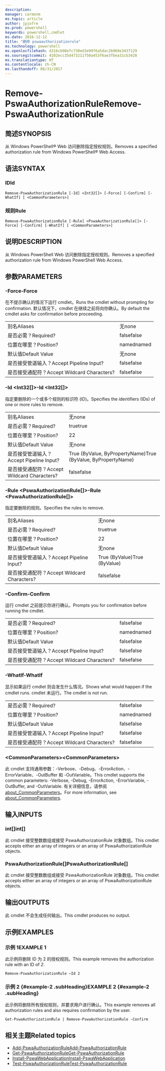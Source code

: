 ```yaml
---
description: 
manager: carmonm
ms.topic: article
author: jpjofre
ms.prod: powershell
keywords: powershell,cmdlet
ms.date: 2016-12-12
title: "删除 pswaauthorizationrule"
ms.technology: powershell
ms.openlocfilehash: d316cb98efc730ed3e99f6a5dac2b969e3437129
ms.sourcegitcommit: 4102ecc35d473211f50a453f6ae3fbea31cb3428
ms.translationtype: HT
ms.contentlocale: zh-CN
ms.lasthandoff: 08/31/2017
---
```

#  <a name="remove-pswaauthorizationrule"></a><span data-ttu-id="acda6-103">Remove-PswaAuthorizationRule</span><span class="sxs-lookup"><span data-stu-id="acda6-103">Remove-PswaAuthorizationRule</span></span>

##  <a name="synopsis"></a><span data-ttu-id="acda6-104">简述</span><span class="sxs-lookup"><span data-stu-id="acda6-104">SYNOPSIS</span></span>

<span data-ttu-id="acda6-105">从 Windows PowerShell® Web 访问删除指定授权规则。</span><span class="sxs-lookup"><span data-stu-id="acda6-105">Removes a specified authorization rule from Windows PowerShell® Web Access.</span></span>

## <a name="syntax"></a><span data-ttu-id="acda6-106">语法</span><span class="sxs-lookup"><span data-stu-id="acda6-106">SYNTAX</span></span>

###  <a name="id"></a><span data-ttu-id="acda6-107">ID</span><span class="sxs-lookup"><span data-stu-id="acda6-107">Id</span></span>
```
Remove-PswaAuthorizationRule [-Id] <Int32[]> [-Force] [-Confirm] [-WhatIf] [ <CommonParameters>]
```

### <a name="rule"></a><span data-ttu-id="acda6-108">规则</span><span class="sxs-lookup"><span data-stu-id="acda6-108">Rule</span></span>
```
Remove-PswaAuthorizationRule [-Rule] <PswaAuthorizationRule[]> [-Force] [-Confirm] [-WhatIf] [ <CommonParameters>]
```

## <a name="description"></a><span data-ttu-id="acda6-109">说明</span><span class="sxs-lookup"><span data-stu-id="acda6-109">DESCRIPTION</span></span>

<span data-ttu-id="acda6-110">从 Windows PowerShell Web 访问删除指定授权规则。</span><span class="sxs-lookup"><span data-stu-id="acda6-110">Removes a specified authorization rule from Windows PowerShell Web Access.</span></span>

## <a name="parameters"></a><span data-ttu-id="acda6-111">参数</span><span class="sxs-lookup"><span data-stu-id="acda6-111">PARAMETERS</span></span>

### <a name="-force"></a><span data-ttu-id="acda6-112">-Force</span><span class="sxs-lookup"><span data-stu-id="acda6-112">-Force</span></span>

<span data-ttu-id="acda6-113">在不提示确认的情况下运行 cmdlet。</span><span class="sxs-lookup"><span data-stu-id="acda6-113">Runs the cmdlet without prompting for confirmation.</span></span> <span data-ttu-id="acda6-114">默认情况下，cmdlet 在继续之前将向你确认。</span><span class="sxs-lookup"><span data-stu-id="acda6-114">By default the cmdlet asks for confirmation before proceeding.</span></span>

|||  
|-|-|
| <span data-ttu-id="acda6-115">别名</span><span class="sxs-lookup"><span data-stu-id="acda6-115">Aliases</span></span>                              | <span data-ttu-id="acda6-116">无</span><span class="sxs-lookup"><span data-stu-id="acda6-116">none</span></span>                                 |
| <span data-ttu-id="acda6-117">是否必需？</span><span class="sxs-lookup"><span data-stu-id="acda6-117">Required?</span></span>                            | <span data-ttu-id="acda6-118">false</span><span class="sxs-lookup"><span data-stu-id="acda6-118">false</span></span>                                |
| <span data-ttu-id="acda6-119">位置在哪里？</span><span class="sxs-lookup"><span data-stu-id="acda6-119">Position?</span></span>                            | <span data-ttu-id="acda6-120">named</span><span class="sxs-lookup"><span data-stu-id="acda6-120">named</span></span>                                |
| <span data-ttu-id="acda6-121">默认值</span><span class="sxs-lookup"><span data-stu-id="acda6-121">Default Value</span></span>                        | <span data-ttu-id="acda6-122">无</span><span class="sxs-lookup"><span data-stu-id="acda6-122">none</span></span>                                 |
| <span data-ttu-id="acda6-123">是否接受管道输入？</span><span class="sxs-lookup"><span data-stu-id="acda6-123">Accept Pipeline Input?</span></span>               | <span data-ttu-id="acda6-124">false</span><span class="sxs-lookup"><span data-stu-id="acda6-124">false</span></span>                                |
| <span data-ttu-id="acda6-125">是否接受通配符？</span><span class="sxs-lookup"><span data-stu-id="acda6-125">Accept Wildcard Characters?</span></span>          | <span data-ttu-id="acda6-126">false</span><span class="sxs-lookup"><span data-stu-id="acda6-126">false</span></span>                                |

### <a name="-id-ltint32gt"></a><span data-ttu-id="acda6-127">-Id &lt;Int32\[\]&gt;</span><span class="sxs-lookup"><span data-stu-id="acda6-127">-Id &lt;Int32\[\]&gt;</span></span>

<span data-ttu-id="acda6-128">指定要删除的一个或多个规则的标识符 (ID)。</span><span class="sxs-lookup"><span data-stu-id="acda6-128">Specifies the identifiers (IDs) of one or more rules to remove.</span></span>

|||  
|-|-|
| <span data-ttu-id="acda6-129">别名</span><span class="sxs-lookup"><span data-stu-id="acda6-129">Aliases</span></span>                              | <span data-ttu-id="acda6-130">无</span><span class="sxs-lookup"><span data-stu-id="acda6-130">none</span></span>                                 |
| <span data-ttu-id="acda6-131">是否必需？</span><span class="sxs-lookup"><span data-stu-id="acda6-131">Required?</span></span>                            | <span data-ttu-id="acda6-132">true</span><span class="sxs-lookup"><span data-stu-id="acda6-132">true</span></span>                                 |
| <span data-ttu-id="acda6-133">位置在哪里？</span><span class="sxs-lookup"><span data-stu-id="acda6-133">Position?</span></span>                            | <span data-ttu-id="acda6-134">2</span><span class="sxs-lookup"><span data-stu-id="acda6-134">2</span></span>                                    |
| <span data-ttu-id="acda6-135">默认值</span><span class="sxs-lookup"><span data-stu-id="acda6-135">Default Value</span></span>                        | <span data-ttu-id="acda6-136">无</span><span class="sxs-lookup"><span data-stu-id="acda6-136">none</span></span>                                 |
| <span data-ttu-id="acda6-137">是否接受管道输入？</span><span class="sxs-lookup"><span data-stu-id="acda6-137">Accept Pipeline Input?</span></span>               | <span data-ttu-id="acda6-138">True (ByValue, ByPropertyName)</span><span class="sxs-lookup"><span data-stu-id="acda6-138">True (ByValue, ByPropertyName)</span></span>       |
| <span data-ttu-id="acda6-139">是否接受通配符？</span><span class="sxs-lookup"><span data-stu-id="acda6-139">Accept Wildcard Characters?</span></span>          | <span data-ttu-id="acda6-140">false</span><span class="sxs-lookup"><span data-stu-id="acda6-140">false</span></span>                                |

### <a name="-rule-ltpswaauthorizationrulegt"></a><span data-ttu-id="acda6-141">-Rule &lt;PswaAuthorizationRule\[\]&gt;</span><span class="sxs-lookup"><span data-stu-id="acda6-141">-Rule &lt;PswaAuthorizationRule\[\]&gt;</span></span>

<span data-ttu-id="acda6-142">指定要删除的规则。</span><span class="sxs-lookup"><span data-stu-id="acda6-142">Specifies the rules to remove.</span></span>

|||  
|-|-|
| <span data-ttu-id="acda6-143">别名</span><span class="sxs-lookup"><span data-stu-id="acda6-143">Aliases</span></span>                              | <span data-ttu-id="acda6-144">无</span><span class="sxs-lookup"><span data-stu-id="acda6-144">none</span></span>                                 |
| <span data-ttu-id="acda6-145">是否必需？</span><span class="sxs-lookup"><span data-stu-id="acda6-145">Required?</span></span>                            | <span data-ttu-id="acda6-146">true</span><span class="sxs-lookup"><span data-stu-id="acda6-146">true</span></span>                                 |
| <span data-ttu-id="acda6-147">位置在哪里？</span><span class="sxs-lookup"><span data-stu-id="acda6-147">Position?</span></span>                            | <span data-ttu-id="acda6-148">2</span><span class="sxs-lookup"><span data-stu-id="acda6-148">2</span></span>                                    |
| <span data-ttu-id="acda6-149">默认值</span><span class="sxs-lookup"><span data-stu-id="acda6-149">Default Value</span></span>                        | <span data-ttu-id="acda6-150">无</span><span class="sxs-lookup"><span data-stu-id="acda6-150">none</span></span>                                 |
| <span data-ttu-id="acda6-151">是否接受管道输入？</span><span class="sxs-lookup"><span data-stu-id="acda6-151">Accept Pipeline Input?</span></span>               | <span data-ttu-id="acda6-152">True (ByValue)</span><span class="sxs-lookup"><span data-stu-id="acda6-152">True (ByValue)</span></span>                       |
| <span data-ttu-id="acda6-153">是否接受通配符？</span><span class="sxs-lookup"><span data-stu-id="acda6-153">Accept Wildcard Characters?</span></span>          | <span data-ttu-id="acda6-154">false</span><span class="sxs-lookup"><span data-stu-id="acda6-154">false</span></span>                                |

### <a name="-confirm"></a><span data-ttu-id="acda6-155">-Confirm</span><span class="sxs-lookup"><span data-stu-id="acda6-155">-Confirm</span></span>

<span data-ttu-id="acda6-156">运行 cmdlet 之前提示你进行确认。</span><span class="sxs-lookup"><span data-stu-id="acda6-156">Prompts you for confirmation before running the cmdlet.</span></span>

|||  
|-|-|
| <span data-ttu-id="acda6-157">是否必需？</span><span class="sxs-lookup"><span data-stu-id="acda6-157">Required?</span></span>                            | <span data-ttu-id="acda6-158">false</span><span class="sxs-lookup"><span data-stu-id="acda6-158">false</span></span>                                |
| <span data-ttu-id="acda6-159">位置在哪里？</span><span class="sxs-lookup"><span data-stu-id="acda6-159">Position?</span></span>                            | <span data-ttu-id="acda6-160">named</span><span class="sxs-lookup"><span data-stu-id="acda6-160">named</span></span>                                |
| <span data-ttu-id="acda6-161">默认值</span><span class="sxs-lookup"><span data-stu-id="acda6-161">Default Value</span></span>                        | <span data-ttu-id="acda6-162">false</span><span class="sxs-lookup"><span data-stu-id="acda6-162">false</span></span>                                |
| <span data-ttu-id="acda6-163">是否接受管道输入？</span><span class="sxs-lookup"><span data-stu-id="acda6-163">Accept Pipeline Input?</span></span>               | <span data-ttu-id="acda6-164">false</span><span class="sxs-lookup"><span data-stu-id="acda6-164">false</span></span>                                |
| <span data-ttu-id="acda6-165">是否接受通配符？</span><span class="sxs-lookup"><span data-stu-id="acda6-165">Accept Wildcard Characters?</span></span>          | <span data-ttu-id="acda6-166">false</span><span class="sxs-lookup"><span data-stu-id="acda6-166">false</span></span>                                |

### <a name="-whatif"></a><span data-ttu-id="acda6-167">-WhatIf</span><span class="sxs-lookup"><span data-stu-id="acda6-167">-WhatIf</span></span>

<span data-ttu-id="acda6-168">显示如果运行 cmdlet 则会发生什么情况。</span><span class="sxs-lookup"><span data-stu-id="acda6-168">Shows what would happen if the cmdlet runs.</span></span> <span data-ttu-id="acda6-169">cmdlet 未运行。</span><span class="sxs-lookup"><span data-stu-id="acda6-169">The cmdlet is not run.</span></span>

|||  
|-|-|
| <span data-ttu-id="acda6-170">是否必需？</span><span class="sxs-lookup"><span data-stu-id="acda6-170">Required?</span></span>                            | <span data-ttu-id="acda6-171">false</span><span class="sxs-lookup"><span data-stu-id="acda6-171">false</span></span>                                |
| <span data-ttu-id="acda6-172">位置在哪里？</span><span class="sxs-lookup"><span data-stu-id="acda6-172">Position?</span></span>                            | <span data-ttu-id="acda6-173">named</span><span class="sxs-lookup"><span data-stu-id="acda6-173">named</span></span>                                |
| <span data-ttu-id="acda6-174">默认值</span><span class="sxs-lookup"><span data-stu-id="acda6-174">Default Value</span></span>                        | <span data-ttu-id="acda6-175">false</span><span class="sxs-lookup"><span data-stu-id="acda6-175">false</span></span>                                |
| <span data-ttu-id="acda6-176">是否接受管道输入？</span><span class="sxs-lookup"><span data-stu-id="acda6-176">Accept Pipeline Input?</span></span>               | <span data-ttu-id="acda6-177">false</span><span class="sxs-lookup"><span data-stu-id="acda6-177">false</span></span>                                |
| <span data-ttu-id="acda6-178">是否接受通配符？</span><span class="sxs-lookup"><span data-stu-id="acda6-178">Accept Wildcard Characters?</span></span>          | <span data-ttu-id="acda6-179">false</span><span class="sxs-lookup"><span data-stu-id="acda6-179">false</span></span>                                |

### <a name="ltcommonparametersgt"></a><span data-ttu-id="acda6-180">&lt;CommonParameters&gt;</span><span class="sxs-lookup"><span data-stu-id="acda6-180">&lt;CommonParameters&gt;</span></span>

<span data-ttu-id="acda6-181">此 cmdlet 支持通用参数：-Verbose、-Debug、-ErrorAction、-ErrorVariable、-OutBuffer 和 -OutVariable。</span><span class="sxs-lookup"><span data-stu-id="acda6-181">This cmdlet supports the common parameters: -Verbose, -Debug, -ErrorAction, -ErrorVariable, -OutBuffer, and -OutVariable.</span></span>
<span data-ttu-id="acda6-182">有关详细信息，请参阅 [about_CommonParameters](http://go.microsoft.com/fwlink/p/?LinkID=113216)。</span><span class="sxs-lookup"><span data-stu-id="acda6-182">For more information, see [about_CommonParameters](http://go.microsoft.com/fwlink/p/?LinkID=113216).</span></span>

## <a name="inputs"></a><span data-ttu-id="acda6-183">输入</span><span class="sxs-lookup"><span data-stu-id="acda6-183">INPUTS</span></span>

###  <a name="int"></a><span data-ttu-id="acda6-184">int\[\]</span><span class="sxs-lookup"><span data-stu-id="acda6-184">int\[\]</span></span>

<span data-ttu-id="acda6-185">此 cmdlet 接受整数数组或接受 PswaAuthorizationRule 对象数组。</span><span class="sxs-lookup"><span data-stu-id="acda6-185">This cmdlet accepts either an array of integers or an array of PswaAuthorizationRule objects.</span></span>

###  <a name="pswaauthorizationrule"></a><span data-ttu-id="acda6-186">PswaAuthorizationRule\[\]</span><span class="sxs-lookup"><span data-stu-id="acda6-186">PswaAuthorizationRule\[\]</span></span>

<span data-ttu-id="acda6-187">此 cmdlet 接受整数数组或接受 PswaAuthorizationRule 对象数组。</span><span class="sxs-lookup"><span data-stu-id="acda6-187">This cmdlet accepts either an array of integers or an array of PswaAuthorizationRule objects.</span></span>

##  <a name="outputs"></a><span data-ttu-id="acda6-188">输出</span><span class="sxs-lookup"><span data-stu-id="acda6-188">OUTPUTS</span></span>

<span data-ttu-id="acda6-189">此 cmdlet 不会生成任何输出。</span><span class="sxs-lookup"><span data-stu-id="acda6-189">This cmdlet produces no output.</span></span>

## <a name="examples"></a><span data-ttu-id="acda6-190">示例</span><span class="sxs-lookup"><span data-stu-id="acda6-190">EXAMPLES</span></span>

### <a name="example-1"></a><span data-ttu-id="acda6-191">示例 1</span><span class="sxs-lookup"><span data-stu-id="acda6-191">EXAMPLE 1</span></span>

<span data-ttu-id="acda6-192">此示例将删除 ID 为 2 的授权规则。</span><span class="sxs-lookup"><span data-stu-id="acda6-192">This example removes the authorization rule with an ID of *2*.</span></span>

```
Remove-PswaAuthorizationRule –Id 2
```

### <a name="example-2-example-2-subheading"></a><span data-ttu-id="acda6-193">示例 2 {#example-2 .subHeading}</span><span class="sxs-lookup"><span data-stu-id="acda6-193">EXAMPLE 2 {#example-2 .subHeading}</span></span>

<span data-ttu-id="acda6-194">此示例将删除所有授权规则，并要求用户进行确认。</span><span class="sxs-lookup"><span data-stu-id="acda6-194">This example removes all authorization rules and also requires confirmation by the user.</span></span>

```
Get-PswaAuthorizationRule | Remove-PswaAuthorizationRule -Confirm
```

##  <a name="related-topics"></a><span data-ttu-id="acda6-195">相关主题</span><span class="sxs-lookup"><span data-stu-id="acda6-195">Related topics</span></span>

-  [<span data-ttu-id="acda6-196">Add-PswaAuthorizationRule</span><span class="sxs-lookup"><span data-stu-id="acda6-196">Add-PswaAuthorizationRule</span></span>](add-pswaauthorizationrule.md)
-  [<span data-ttu-id="acda6-197">Get-PswaAuthorizationRule</span><span class="sxs-lookup"><span data-stu-id="acda6-197">Get-PswaAuthorizationRule</span></span>](get-pswaauthorizationrule.md)
-  [<span data-ttu-id="acda6-198">Install-PswaWebApplication</span><span class="sxs-lookup"><span data-stu-id="acda6-198">Install-PswaWebApplication</span></span>](install-pswawebapplication.md)
-  [<span data-ttu-id="acda6-199">Test-PswaAuthorizationRule</span><span class="sxs-lookup"><span data-stu-id="acda6-199">Test-PswaAuthorizationRule</span></span>](test-pswaauthorizationrule.md)
